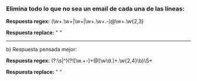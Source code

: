 ### Elimina todo lo que no sea un email de cada una de las líneas:

**Respuesta regex:** (\w+\.\w+|\w+|\w+\.\w+.-)@\w+\.\w{2,3}

**Respuesta replace:** " "


---
b) Respuesta pensada mejor:

**Respuesta regex:** (?:\s|^)(?![\w.+-]+@[\w\d.]+\.\w{2,4}\b)\S+

**Respuesta replace:** " "

